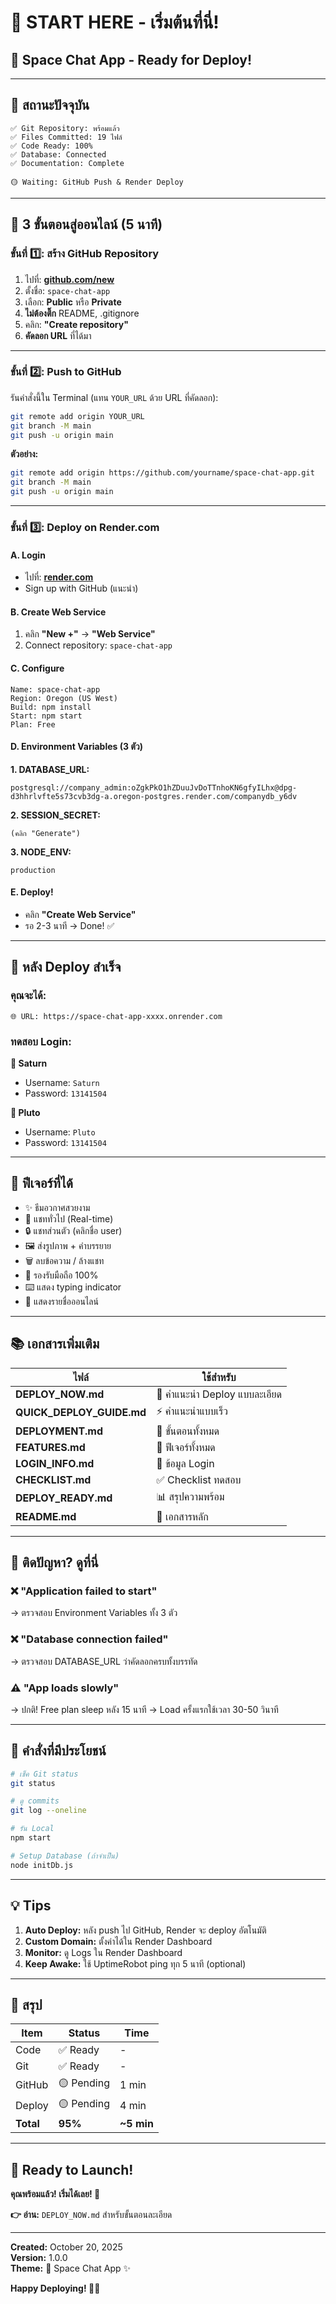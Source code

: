 # 🎯 START HERE - เริ่มต้นที่นี่!

## 🌌 Space Chat App - Ready for Deploy!

---

## 📍 **สถานะปัจจุบัน**

```
✅ Git Repository: พร้อมแล้ว
✅ Files Committed: 19 ไฟล์
✅ Code Ready: 100%
✅ Database: Connected
✅ Documentation: Complete

🟡 Waiting: GitHub Push & Render Deploy
```

---

## 🚀 **3 ขั้นตอนสู่ออนไลน์ (5 นาที)**

### **ขั้นที่ 1️⃣: สร้าง GitHub Repository**

1. ไปที่: **[github.com/new](https://github.com/new)**
2. ตั้งชื่อ: `space-chat-app`
3. เลือก: **Public** หรือ **Private**
4. **ไม่ต้องติ๊ก** README, .gitignore
5. คลิก: **"Create repository"**
6. **คัดลอก URL** ที่ได้มา

---

### **ขั้นที่ 2️⃣: Push to GitHub**

รันคำสั่งนี้ใน Terminal (แทน `YOUR_URL` ด้วย URL ที่คัดลอก):

```bash
git remote add origin YOUR_URL
git branch -M main
git push -u origin main
```

**ตัวอย่าง:**
```bash
git remote add origin https://github.com/yourname/space-chat-app.git
git branch -M main
git push -u origin main
```

---

### **ขั้นที่ 3️⃣: Deploy on Render.com**

#### **A. Login**
- ไปที่: **[render.com](https://render.com)**
- Sign up with GitHub (แนะนำ)

#### **B. Create Web Service**
1. คลิก **"New +"** → **"Web Service"**
2. Connect repository: `space-chat-app`

#### **C. Configure** 
```
Name: space-chat-app
Region: Oregon (US West)
Build: npm install
Start: npm start
Plan: Free
```

#### **D. Environment Variables** (3 ตัว)

**1. DATABASE_URL:**
```
postgresql://company_admin:oZgkPkO1hZDuuJvDoTTnhoKN6gfyILhx@dpg-d3hhrlvfte5s73cvb3dg-a.oregon-postgres.render.com/companydb_y6dv
```

**2. SESSION_SECRET:**
```
(คลิก "Generate")
```

**3. NODE_ENV:**
```
production
```

#### **E. Deploy!**
- คลิก **"Create Web Service"**
- รอ 2-3 นาที → Done! ✅

---

## 🎉 **หลัง Deploy สำเร็จ**

### **คุณจะได้:**
```
🌐 URL: https://space-chat-app-xxxx.onrender.com
```

### **ทดสอบ Login:**

**👤 Saturn**
- Username: `Saturn`
- Password: `13141504`

**👤 Pluto**
- Username: `Pluto`
- Password: `13141504`

---

## 📱 **ฟีเจอร์ที่ได้**

- ✨ ธีมอวกาศสวยงาม
- 💬 แชททั่วไป (Real-time)
- 🔒 แชทส่วนตัว (คลิกชื่อ user)
- 🖼️ ส่งรูปภาพ + คำบรรยาย
- 🗑️ ลบข้อความ / ล้างแชท
- 📱 รองรับมือถือ 100%
- ⌨️ แสดง typing indicator
- 👥 แสดงรายชื่อออนไลน์

---

## 📚 **เอกสารเพิ่มเติม**

| ไฟล์ | ใช้สำหรับ |
|------|-----------|
| **DEPLOY_NOW.md** | 🎯 คำแนะนำ Deploy แบบละเอียด |
| **QUICK_DEPLOY_GUIDE.md** | ⚡ คำแนะนำแบบเร็ว |
| **DEPLOYMENT.md** | 📖 ขั้นตอนทั้งหมด |
| **FEATURES.md** | 🎨 ฟีเจอร์ทั้งหมด |
| **LOGIN_INFO.md** | 🔐 ข้อมูล Login |
| **CHECKLIST.md** | ✅ Checklist ทดสอบ |
| **DEPLOY_READY.md** | 📊 สรุปความพร้อม |
| **README.md** | 📘 เอกสารหลัก |

---

## 🎯 **ติดปัญหา? ดูที่นี่**

### ❌ "Application failed to start"
→ ตรวจสอบ Environment Variables ทั้ง 3 ตัว

### ❌ "Database connection failed"
→ ตรวจสอบ DATABASE_URL ว่าคัดลอกครบทั้งบรรทัด

### ⚠️ "App loads slowly"
→ ปกติ! Free plan sleep หลัง 15 นาที
→ Load ครั้งแรกใช้เวลา 30-50 วินาที

---

## 🔧 **คำสั่งที่มีประโยชน์**

```bash
# เช็ค Git status
git status

# ดู commits
git log --oneline

# รัน Local
npm start

# Setup Database (ถ้าจำเป็น)
node initDb.js
```

---

## 💡 **Tips**

1. **Auto Deploy:** หลัง push ไป GitHub, Render จะ deploy อัตโนมัติ
2. **Custom Domain:** ตั้งค่าได้ใน Render Dashboard
3. **Monitor:** ดู Logs ใน Render Dashboard
4. **Keep Awake:** ใช้ UptimeRobot ping ทุก 5 นาที (optional)

---

## 🌟 **สรุป**

| Item | Status | Time |
|------|--------|------|
| Code | ✅ Ready | - |
| Git | ✅ Ready | - |
| GitHub | 🟡 Pending | 1 min |
| Deploy | 🟡 Pending | 4 min |
| **Total** | **95%** | **~5 min** |

---

## 🚀 **Ready to Launch!**

**คุณพร้อมแล้ว! เริ่มได้เลย! 🎉**

**👉 อ่าน:** `DEPLOY_NOW.md` สำหรับขั้นตอนละเอียด

---

**Created:** October 20, 2025  
**Version:** 1.0.0  
**Theme:** 🌌 Space Chat App ✨

**Happy Deploying! 🚀💫**

